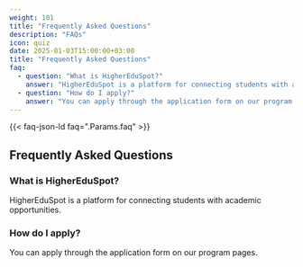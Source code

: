 ```yaml
---
weight: 101
title: "Frequently Asked Questions"
description: "FAQs"
icon: quiz
date: 2025-01-03T15:00:00+03:00
title: "Frequently Asked Questions"
faq:
  - question: "What is HigherEduSpot?"
    answer: "HigherEduSpot is a platform for connecting students with academic opportunities."
  - question: "How do I apply?"
    answer: "You can apply through the application form on our program pages."
---
```


{{< faq-json-ld faq=".Params.faq" >}}

## Frequently Asked Questions

### What is HigherEduSpot?
HigherEduSpot is a platform for connecting students with academic opportunities.

### How do I apply?
You can apply through the application form on our program pages.
